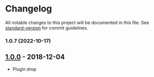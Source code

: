 # Changelog

All notable changes to this project will be documented in this file. See [standard-version](https://github.com/conventional-changelog/standard-version) for commit guidelines.

### 1.0.7 (2022-10-17)

## [1.0.0] - 2018-12-04
- Plugin drop

[1.0.0]: https://github.com/easymountain/leaflet-geojson-layer-switcher/compare/1.0.0...master
